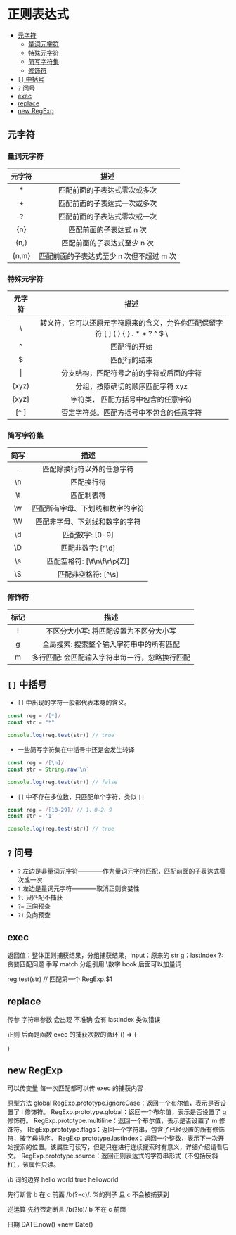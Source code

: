 # 正则表达式<!-- omit in toc -->
- [元字符](#元字符)
  - [量词元字符](#量词元字符)
  - [特殊元字符](#特殊元字符)
  - [简写字符集](#简写字符集)
  - [修饰符](#修饰符)
- [`[]` 中括号](#-中括号)
- [`?` 问号](#-问号)
- [exec](#exec)
- [replace](#replace)
- [new RegExp](#new-regexp)

## 元字符

### 量词元字符

| 元字符 |                   描述                   |
| :----: | :--------------------------------------: |
|   *    |       匹配前面的子表达式零次或多次       |
|   +    |       匹配前面的子表达式一次或多次       |
|   ？   |       匹配前面的子表达式零次或一次       |
|  {n}   |         匹配前面的子表达式 n 次          |
|  {n,}  |       匹配前面的子表达式至少 n 次        |
| {n,m}  | 匹配前面的子表达式至少 n 次但不超过 m 次 |

### 特殊元字符

| 元字符 |                                        描述                                        |
| :----: | :--------------------------------------------------------------------------------: |
|   \\   | 转义符，它可以还原元字符原来的含义，允许你匹配保留字符 [ ] ( ) { } . \* + ? ^ \$ \ |
|   ^    |                                    匹配行的开始                                    |
|   \$   |                                    匹配行的结束                                    |
|   \|   |                      分支结构，匹配符号之前的字符或后面的字符                      |
| (xyz)  |                          分组，按照确切的顺序匹配字符 xyz                          |
| [xyz]  |                        字符类， 匹配方括号中包含的任意字符                         |
|  [^ ]  |                      否定字符类。匹配方括号中不包含的任意字符                      |

### 简写字符集

| 简写  |               描述               |
| :---: | :------------------------------: |
|   .   |    匹配除换行符以外的任意字符    |
|  \n   |            匹配换行符            |
|  \t   |            匹配制表符            |
|  \w   | 匹配所有字母、下划线和数字的字符 |
|  \W   |  匹配非字母、下划线和数字的字符  |
|  \d   |         匹配数字: [0-9]          |
|  \D   |        匹配非数字: [^\d]         |
|  \s   |   匹配空格符: [\t\n\f\r\p{Z}]    |
|  \S   |       匹配非空格符: [^\s]        |

### 修饰符

| 标记  |                   描述                   |
| :---: | :--------------------------------------: |
|   i   |  不区分大小写: 将匹配设置为不区分大小写  |
|   g   | 全局搜索: 搜索整个输入字符串中的所有匹配 |
|   m   |     多行匹配: 会匹配输入字符串每一行，忽略换行匹配    |

## `[]` 中括号

- `[]` 中出现的字符一般都代表本身的含义。

```js
const reg = /[*]/
const str = "*"

console.log(reg.test(str)) // true
```

- 一些简写字符集在中括号中还是会发生转译

```js
const reg = /[\n]/
const str = String.raw`\n`

console.log(reg.test(str)) // false
```

- `[]` 中不存在多位数，只匹配单个字符，类似 `||`

```js
const reg = /[10-29]/ // 1、0-2、9
const str = '1'

console.log(reg.test(str)) // true
```

## `?` 问号

- `?` 左边是非量词元字符————作为量词元字符匹配，匹配前面的子表达式零次或一次
- `?` 左边是量词元字符————取消正则贪婪性
- `?:` 只匹配不捕获
- `?=` 正向预查
- `?!` 负向预查

## exec

返回值：整体正则捕获结果，分组捕获结果，input：原来的 str
g：lastIndex
?: 贪婪匹配问题
手写 match
分组引用 \数字 book 后面可以加量词

reg.test(str) // 匹配第一个
RegExp.\$1

## replace

传参
字符串参数
会出现 不准确
会有 lastindex 类似错误

正则
后面是函数
exec 的捕获次数的循环
() => {

}

## new RegExp

可以传变量
每一次匹配都可以传 exec 的捕获内容

原型方法 global
RegExp.prototype.ignoreCase：返回一个布尔值，表示是否设置了 i 修饰符。
RegExp.prototype.global：返回一个布尔值，表示是否设置了 g 修饰符。
RegExp.prototype.multiline：返回一个布尔值，表示是否设置了 m 修饰符。
RegExp.prototype.flags：返回一个字符串，包含了已经设置的所有修饰符，按字母排序。
RegExp.prototype.lastIndex：返回一个整数，表示下一次开始搜索的位置。该属性可读写，但是只在进行连续搜索时有意义，详细介绍请看后文。
RegExp.prototype.source：返回正则表达式的字符串形式（不包括反斜杠），该属性只读。

\b 词的边界 hello world true
helloworld

先行断言
b 在 c 前面
/b(?=c)/.
%的列子
且 c 不会被捕获到

逆运算
先行否定断言
/b(?!c)/
b 不在 c 前面

日期
DATE.now()
+new Date()
